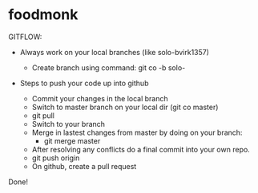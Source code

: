 # foodmonk
GITFLOW: 

- Always work on your local branches (like solo-bvirk1357)
  - Create branch using command: git co -b solo-<your username>
  
- Steps to push your code up into github
  - Commit your changes in the local branch 
  - Switch to master branch on your local dir (git co master)
  - git pull
  - Switch to your branch
  - Merge in lastest changes from master by doing on your branch:
     - git merge master
  - After resolving any conflicts do a final commit into your own repo.
  - git push origin <branch>
  - On github, create a pull request

Done!

